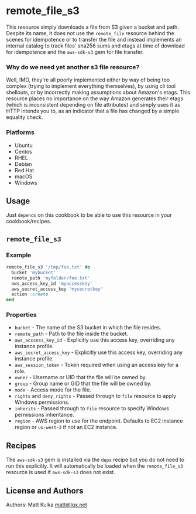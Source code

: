 # remote_file_s3

This resource simply downloads a file from S3 given a bucket and path. Despite its name, it does not use the `remote_file` resource behind the scenes for idempotence or to transfer the file and instead implements an internal catalog to track files' sha256 sums and etags at time of download for idempotence and the `aws-sdk-s3` gem for file transfer.

### Why do we need yet another s3 file resource?

Well, IMO, they're all poorly implemented either by way of being too complex (trying to implement everything themselves), by using cli tool shellouts, or by incorrectly making assumptions about Amazon's etags. This resource places no importance on the way Amazon generates their etags (which is inconsistent depending on file attributes) and simply uses it as HTTP intends you to, as an indicator that a file has changed by a simple equality check.

### Platforms

- Ubuntu
- Centos
- RHEL
- Debian
- Red Hat
- macOS
- Windows

## Usage

Just `depends` on this cookbook to be able to use this resource in your cookbook/recipes.

## `remote_file_s3`

### Example

```ruby
remote_file_s3 '/tmp/foo.txt' do
  bucket 'mybucket'
  remote_path 'myfolder/foo.txt'
  aws_access_key_id 'myaccesskey'
  aws_secret_access_key 'mysecretkey'
  action :create
end
```

### Properties

- `bucket` - The name of the S3 bucket in which the file resides.
- `remote_path` - Path to the file inside the bucket.
- `aws_acccess_key_id` - Explicitly use this access key, overriding any instance profile.
- `aws_secret_access_key` - Explicitly use this access key, overriding any instance profile.
- `aws_session_token` - Token required when using an access key for a role.
- `owner` - Username or UID that the file will be owned by.
- `group` - Group name or GID that the file will be owned by.
- `mode` - Access mode for the file.
- `rights` and `deny_rights` - Passed through to `file` resource to apply Windows permissions.
- `inherits` - Passed through to `file` resource to specify Windows permissions inheritance.
- `region` - AWS region to use for the endpoint. Defaults to EC2 instance region or `us-west-2` if not an EC2 instance.

## Recipes

The `aws-sdk-s3` gem is installed via the `deps` recipe but you do not need to run this explicitly. It will automatically be loaded when the `remote_file_s3` resource is used if `aws-sdk-s3` does not exist.

## License and Authors

Authors: Matt Kulka <matt@lqx.net>
